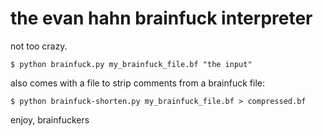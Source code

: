 the evan hahn brainfuck interpreter
===================================

not too crazy.

    $ python brainfuck.py my_brainfuck_file.bf "the input"

also comes with a file to strip comments from a brainfuck file:

    $ python brainfuck-shorten.py my_brainfuck_file.bf > compressed.bf

enjoy, brainfuckers

